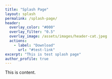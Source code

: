 ```yaml
---
title: "Splash Page"
layout: splash
permalink: /splash-page/
header:
  overlay_color: "#000"
  overlay_filter: "0.5"
  overlay_image: /assets/images/header-cat.jpeg
  actions:
    - label: "Download"
      url: "#test-link"
excerpt: "This is test splash page"
author_profile: true
---
```


This is content.
